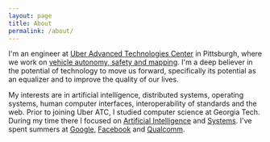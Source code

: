 ```yaml
---
layout: page
title: About
permalink: /about/
---
```


I'm an engineer at [Uber Advanced Technologies Center][uatc] in Pittsburgh, where we work on [vehicle autonomy, safety and mapping][uatc-work]. I'm a deep believer in the potential of technology to move us forward, specifically its potential as an equalizer and to improve the quality of our lives.

My interests are in artificial intelligence, distributed systems, operating systems, human computer interfaces, interoperability of standards and the web. Prior to joining Uber ATC, I studied computer science at Georgia Tech. During my time there I focused on [Artificial Intelligence][ai-gatech] and [Systems][systems-gatech]. I've spent summers at [Google][google], [Facebook][facebook] and [Qualcomm][qualcomm].

[google]: https://www.google.com
[facebook]: https://www.facebook.com
[qualcomm]: https://www.qualcomm.com/news/onq/2013/10/10/introducing-qualcomm-zeroth-processors-brain-inspired-computing
[ai-gatech]: http://www.cc.gatech.edu/intelligence
[systems-gatech]: http://www.cc.gatech.edu/systems-architecture
[uatc]: https://www.uberatc.com/
[uatc-work]: https://newsroom.uber.com/us-pennsylvania/new-wheels/
